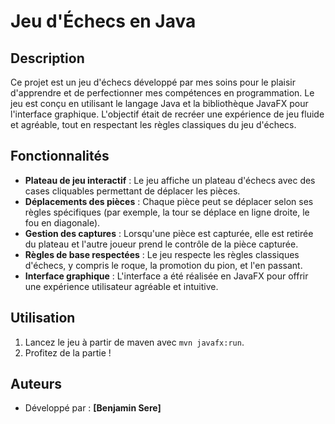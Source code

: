 # Jeu d'Échecs en Java

## Description

Ce projet est un jeu d'échecs développé par mes soins pour le plaisir d'apprendre et de perfectionner mes compétences en programmation. Le jeu est conçu en utilisant le langage Java et la bibliothèque JavaFX pour l'interface graphique. L'objectif était de recréer une expérience de jeu fluide et agréable, tout en respectant les règles classiques du jeu d'échecs.

## Fonctionnalités

- **Plateau de jeu interactif** : Le jeu affiche un plateau d'échecs avec des cases cliquables permettant de déplacer les pièces.
- **Déplacements des pièces** : Chaque pièce peut se déplacer selon ses règles spécifiques (par exemple, la tour se déplace en ligne droite, le fou en diagonale).
- **Gestion des captures** : Lorsqu'une pièce est capturée, elle est retirée du plateau et l'autre joueur prend le contrôle de la pièce capturée.
- **Règles de base respectées** : Le jeu respecte les règles classiques d'échecs, y compris le roque, la promotion du pion, et l'en passant.
- **Interface graphique** : L'interface a été réalisée en JavaFX pour offrir une expérience utilisateur agréable et intuitive.


## Utilisation

1. Lancez le jeu à partir de maven avec `mvn javafx:run`.
2. Profitez de la partie !

## Auteurs

- Développé par : **[Benjamin Sere]**
